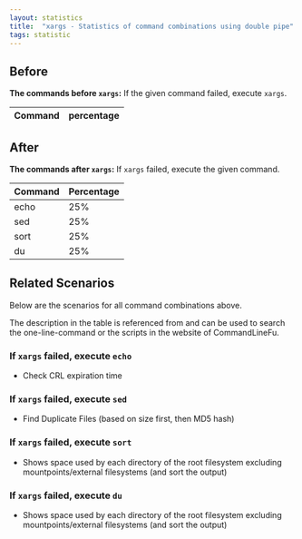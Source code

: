 ```yaml
---
layout: statistics
title:  "xargs - Statistics of command combinations using double pipe"
tags: statistic
---
```


## Before

__The commands before `xargs`:__ If the given command failed, execute `xargs`.

| Command | percentage |
|--------|--------|



## After

__The commands after `xargs`:__ If `xargs` failed, execute the given command.

| Command | Percentage | 
|-------|--------|
| echo | 25% |
| sed | 25% |
| sort | 25% |
| du | 25% |



## Related Scenarios

Below are the scenarios for all command combinations above.

The description in the table is referenced from and can be used to search the one-line-command or the scripts in the website of CommandLineFu.




### If `xargs` failed, execute `echo`

- Check CRL expiration time

            
### If `xargs` failed, execute `sed`

- Find Duplicate Files (based on size first, then MD5 hash)

            
### If `xargs` failed, execute `sort`

- Shows space used by each directory of the root filesystem excluding mountpoints/external filesystems (and sort the output)

            
### If `xargs` failed, execute `du`

- Shows space used by each directory of the root filesystem excluding mountpoints/external filesystems (and sort the output)

            
